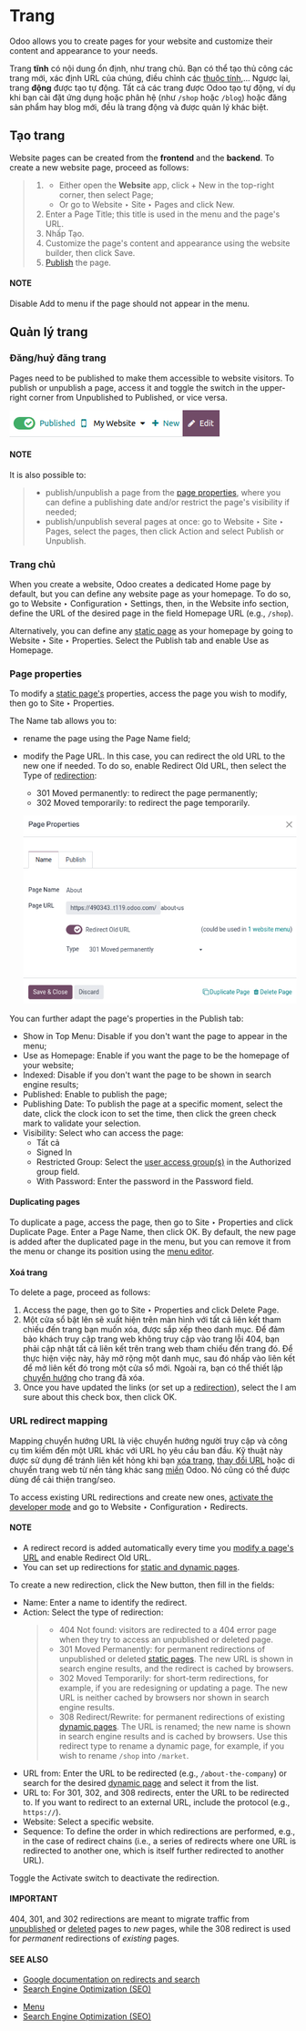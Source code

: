 # Trang

Odoo allows you to create pages for your website and customize their content and appearance to your
needs.

<a id="website-page-type"></a>

Trang **tĩnh** có nội dung ổn định, như trang chủ. Bạn có thể tạo thủ công các trang mới, xác định URL của chúng, điều chỉnh các [thuộc tính](#website-page-properties),... Ngược lại, trang **động** được tạo tự động. Tất cả các trang được Odoo tạo tự động, ví dụ khi bạn cài đặt ứng dụng hoặc phân hệ (như `/shop` hoặc `/blog`) hoặc đăng sản phẩm hay blog mới, đều là trang động và được quản lý khác biệt.

## Tạo trang

Website pages can be created from the **frontend** and the **backend**. To create a new website
page, proceed as follows:

> 1. - Either open the **Website** app, click + New in the top-right corner, then select
>      Page;
>    - Or go to Website ‣ Site ‣ Pages and click New.
> 2. Enter a Page Title; this title is used in the menu and the page's URL.
> 3. Nhấp Tạo.
> 4. Customize the page's content and appearance using the website builder, then click
>    Save.
> 5. [Publish](#website-un-publish-page) the page.

#### NOTE
Disable Add to menu if the page should not appear in the menu.

## Quản lý trang

<a id="website-un-publish-page"></a>

### Đăng/huỷ đăng trang

Pages need to be published to make them accessible to website visitors. To publish or unpublish a
page, access it and toggle the switch in the upper-right corner from Unpublished
to Published, or vice versa.

![Unpublished/Published toggle](../../../../.gitbook/assets/un-published_toggle.png)

#### NOTE
It is also possible to:

> - publish/unpublish a page from the [page properties](#website-page-properties), where you
>   can define a publishing date and/or restrict the page's visibility if needed;
> - publish/unpublish several pages at once: go to Website ‣ Site ‣ Pages,
>   select the pages, then click Action and select Publish or
>   Unpublish.

### Trang chủ

When you create a website, Odoo creates a dedicated Home page by default, but you can
define any website page as your homepage. To do so, go to Website ‣ Configuration
‣ Settings, then, in the Website info section, define the URL of the desired page in
the field Homepage URL (e.g., `/shop`).

Alternatively, you can define any [static page](#website-page-type) as your homepage by going
to Website ‣ Site ‣ Properties. Select the Publish tab and enable
Use as Homepage.

<a id="website-page-properties"></a>

### Page properties

To modify a [static page's](#website-page-type) properties, access the page you wish to
modify, then go to Site ‣ Properties.

The Name tab allows you to:

- rename the page using the Page Name field;
- modify the Page URL. In this case, you can redirect the old URL to the new one if
  needed. To do so, enable Redirect Old URL, then select the Type of
  [redirection](#website-url-redirection):
  - 301 Moved permanently: to redirect the page permanently;
  - 302 Moved temporarily: to redirect the page temporarily.

  ![Redirect old URL](../../../../.gitbook/assets/page-redirection.png)

You can further adapt the page's properties in the Publish tab:

- Show in Top Menu: Disable if you don't want the page to appear in the menu;
- Use as Homepage: Enable if you want the page to be the homepage of your website;
- Indexed: Disable if you don't want the page to be shown in search engine results;
- Published: Enable to publish the page;
- Publishing Date: To publish the page at a specific moment, select the date,
  click the clock icon to set the time, then click the green check mark to validate your selection.
- Visibility: Select who can access the page:
  - Tất cả
  - Signed In
  - Restricted Group: Select the [user access group(s)](../../../general/users/access_rights.md) in the Authorized group field.
  - With Password: Enter the password in the Password field.

#### Duplicating pages

To duplicate a page, access the page, then go to Site ‣ Properties and click
Duplicate Page. Enter a Page Name, then click OK. By default,
the new page is added after the duplicated page in the menu, but you can remove it from the menu or
change its position using the [menu editor](menus.md).

<a id="website-delete-page"></a>

#### Xoá trang

To delete a page, proceed as follows:

1. Access the page, then go to Site ‣ Properties and click Delete
   Page.
2. Một cửa sổ bật lên sẽ xuất hiện trên màn hình với tất cả liên kết tham chiếu đến trang bạn muốn xóa, được sắp xếp theo danh mục. Để đảm bảo khách truy cập trang web không truy cập vào trang lỗi 404, bạn phải cập nhật tất cả liên kết trên trang web tham chiếu đến trang đó. Để thực hiện việc này, hãy mở rộng một danh mục, sau đó nhấp vào liên kết để mở liên kết đó trong một cửa sổ mới. Ngoài ra, bạn có thể thiết lập [chuyển hướng](#website-url-redirection) cho trang đã xóa.
3. Once you have updated the links (or set up a [redirection](#website-url-redirection)),
   select the I am sure about this check box, then click OK.

<a id="website-url-redirection"></a>

### URL redirect mapping

Mapping chuyển hướng URL là việc chuyển hướng người truy cập và công cụ tìm kiếm đến một URL khác với URL họ yêu cầu ban đầu. Kỹ thuật này được sử dụng để tránh liên kết hỏng khi bạn [xóa trang](#website-delete-page), [thay đổi URL](#website-page-properties) hoặc di chuyển trang web từ nền tảng khác sang [miền](../configuration/domain_names.md) Odoo. Nó cũng có thể được dùng để cải thiện trang/seo.

To access existing URL redirections and create new ones, [activate the developer mode](../../../general/developer_mode.md) and go to Website ‣ Configuration ‣
Redirects.

#### NOTE
- A redirect record is added automatically every time you [modify a page's URL](#website-page-properties) and enable Redirect Old URL.
- You can set up redirections for [static and dynamic pages](#website-page-type).

To create a new redirection, click the New button, then fill in the fields:

- Name: Enter a name to identify the redirect.
- Action: Select the type of redirection:
  > - 404 Not found: visitors are redirected to a 404 error page when they try to access
  >   an unpublished or deleted page.
  > - 301 Moved Permanently: for permanent redirections of unpublished or deleted
  >   [static pages](#website-page-type). The new URL is shown in search engine results, and the
  >   redirect is cached by browsers.
  > - 302 Moved Temporarily: for short-term redirections, for example, if you are
  >   redesigning or updating a page. The new URL is neither cached by browsers nor shown in search
  >   engine results.
  > - 308 Redirect/Rewrite: for permanent redirections of existing [dynamic pages](#website-page-type). The URL is renamed; the new name is shown in search engine results and is
  >   cached by browsers. Use this redirect type to rename a dynamic page, for example, if you wish
  >   to rename `/shop` into `/market`.
- URL from: Enter the URL to be redirected (e.g., `/about-the-company`) or search for
  the desired [dynamic page](#website-page-type) and select it from the list.
- URL to: For 301, 302, and 308 redirects, enter the URL to be redirected to. If you want
  to redirect to an external URL, include the protocol (e.g., `https://`).
- Website: Select a specific website.
- Sequence: To define the order in which redirections are performed, e.g., in the case
  of redirect chains (i.e., a series of redirects where one URL is redirected to another one, which
  is itself further redirected to another URL).

Toggle the Activate switch to deactivate the redirection.

#### IMPORTANT
404, 301, and 302 redirections are meant to migrate traffic from
[unpublished](#website-un-publish-page) or [deleted](#website-delete-page) pages
to *new* pages, while the 308 redirect is used for *permanent* redirections of *existing* pages.

#### SEE ALSO
- [Google documentation on redirects and search](https://developers.google.com/search/docs/crawling-indexing/301-redirects)
- [Search Engine Optimization (SEO)](seo.md)

* [Menu](menus.md)
* [Search Engine Optimization (SEO)](seo.md)
